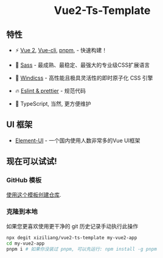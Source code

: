 <p align='center'>
 	<h1 align='center'>
    Vue2-Ts-Template
	</h1>
</p>


## 特性

- ⚡️ [Vue 2](https://v2.cn.vuejs.org/), [Vue-cli](https://cli.vuejs.org/zh/), [pnpm](https://pnpm.io/), - 快速构建！

- 🎨 [Sass](https://sass-lang.com/) - 最成熟、最稳定、最强大的专业级CSS扩展语言

- 🎨 [Windicss](https://github.com/unocss/unocss) - 高性能且极具灵活性的即时原子化 CSS 引擎

- 🔥 [Eslint & prettier](https://prettier.io/) - 规范代码

- 🦾 TypeScript, 当然, 更方便维护


## UI 框架

- [Element-UI](https://element.eleme.cn/#/zh-CN) - 一个国内使用人数非常多的Vue UI框架


## 现在可以试试!


### GitHub 模板

[使用这个模板创建仓库](https://github.com/xiziliang/vue2-ts-template/generate).

### 克隆到本地

如果您更喜欢使用更干净的 git 历史记录手动执行此操作

```bash
npx degit xiziliang/vue2-ts-template my-vue2-app
cd my-vue2-app
pnpm i # 如果你没装过 pnpm, 可以先运行: npm install -g pnpm
```
